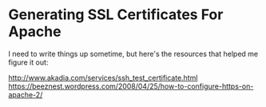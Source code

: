 # Generating SSL Certificates For Apache

I need to write things up sometime, but here's the resources that helped me figure it out:

http://www.akadia.com/services/ssh_test_certificate.html
https://beeznest.wordpress.com/2008/04/25/how-to-configure-https-on-apache-2/